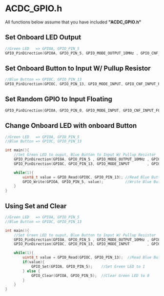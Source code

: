# ACDC_GPIO.h
All functions below assume that you have included **"ACDC_GPIO.h"**

## Set Onboard LED Output
```C
//Green LED   => GPIOA, GPIO_PIN_5
GPIO_PinDirection(GPIOA, GPIO_PIN_5, GPIO_MODE_OUTPUT_10MHz , GPIO_CNF_OUTPUT_PUSH_PULL);
```

## Set Onboard Button to Input W/ Pullup Resistor
```C
//Blue Button => GPIOC, GPIO_PIN_13
GPIO_PinDirection(GPIOC, GPIO_PIN_13, GPIO_MODE_INPUT, GPIO_CNF_INPUT_PULLUP);
```

## Set Random GPIO to Input Floating
```C
GPIO_PinDirection(GPIOA, GPIO_PIN_0, GPIO_MODE_INPUT, GPIO_CNF_INPUT_FLOATING);
```

## Change Onboard LED with onboard Button
```C
//Green LED   => GPIOA, GPIO_PIN_5
//Blue Button => GPIOC, GPIO_PIN_13

int main(){
    //Set Green LED to ouput, Blue Button to Input W/ Pullup Resistor
    GPIO_PinDirection(GPIOA, GPIO_PIN_5 , GPIO_MODE_OUTPUT_10MHz , GPIO_CNF_OUTPUT_PUSH_PULL);
    GPIO_PinDirection(GPIOC, GPIO_PIN_13, GPIO_MODE_INPUT        , GPIO_CNF_INPUT_PULLUP    );

    while(1){
        uint8_t value = GPIO_Read(GPIOC, GPIO_PIN_13); //Read Blue Button State
        GPIO_Write(GPIOA, GPIO_PIN_5, value);          //Write Blue Button state to Green LED
    }
}
```


## Using Set and Clear
```C
//Green LED   => GPIOA, GPIO_PIN_5
//Blue Button => GPIOC, GPIO_PIN_13

int main(){
    //Set Green LED to ouput, Blue Button to Input W/ Pullup Resistor
    GPIO_PinDirection(GPIOA, GPIO_PIN_5 , GPIO_MODE_OUTPUT_10MHz , GPIO_CNF_OUTPUT_PUSH_PULL);
    GPIO_PinDirection(GPIOC, GPIO_PIN_13, GPIO_MODE_INPUT        , GPIO_CNF_INPUT_PULLUP    );

    while(1){
        uint8_t value = GPIO_Read(GPIOC, GPIO_PIN_13);  //Read Blue Button State
        if(value){
            GPIO_Set(GPIOA, GPIO_PIN_5);    //Set Green LED to 1
        } else {
            GPIO_Clear(GPIOA, GPIO_PIN_5);  //Clear Green LED to 0
        }
    }
}
```